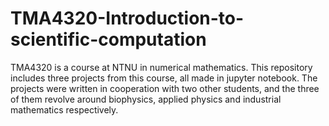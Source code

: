 # TMA4320-Introduction-to-scientific-computation
TMA4320 is a course at NTNU in numerical mathematics. This repository includes three projects from this course, all made in jupyter notebook. The projects were written in cooperation with two other students, and the three of them revolve around biophysics, applied physics and industrial mathematics respectively. 
